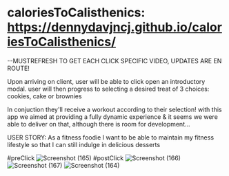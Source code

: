 # caloriesToCalisthenics: https://dennydavjncj.github.io/caloriesToCalisthenics/
 
--MUSTREFRESH TO GET EACH CLICK SPECIFIC VIDEO, UPDATES ARE EN ROUTE! 

Upon arriving on client, user will be able to click open an introductory modal. user will then progress to selecting a desired treat of 3 choices: cookies, cake or brownies

In conjuction they'll receive a workout according to their selection! with this app we aimed at providing a fully dynamic experience & it seems we were able to deliver on that, although there is room for development...

 USER STORY:
As a fitness foodie
I want to be able to maintain my fitness lifestyle
so that I can still indulge in delicious desserts

#preClick
![Screenshot (165)](https://user-images.githubusercontent.com/62162419/97796152-f0b7c180-1be4-11eb-990b-c1fcc6dfc8d0.png)
#postClick
![Screenshot (166)](https://user-images.githubusercontent.com/62162419/97796151-ef869480-1be4-11eb-8f28-b43eb5269f27.png)
![Screenshot (167)](https://user-images.githubusercontent.com/62162419/97796153-f0b7c180-1be4-11eb-8824-71010d96e062.png)
![Screenshot (164)](https://user-images.githubusercontent.com/62162419/97946167-90955c80-1d57-11eb-97a8-26f2c31b733b.png)
